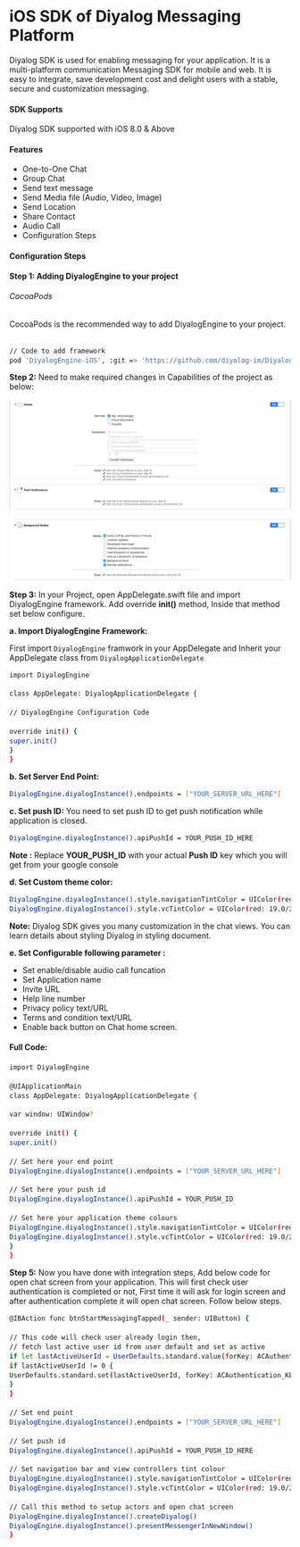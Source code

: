 # iOS SDK of Diyalog Messaging Platform

Diyalog SDK is used for enabling messaging for your application. It is a multi-platform communication Messaging SDK for mobile and web. It is easy to integrate, save development cost and delight users with a stable, secure and customization messaging.

#### SDK Supports

Diyalog SDK supported with iOS 8.0 & Above

#### Features

- One-to-One Chat
- Group Chat
- Send text message
- Send Media file (Audio, Video, Image)
- Send Location
- Share Contact
- Audio Call
- Configuration Steps

#### Configuration Steps

**Step 1: Adding DiyalogEngine to your project**

###### CocoaPods

CocoaPods is the recommended way to add DiyalogEngine to your project.

```sh

// Code to add framework
pod 'DiyalogEngine-iOS', :git => 'https://github.com/diyalog-im/DiyalogEngine_Pod.git'
```

**Step 2:**
Need to make required changes in Capabilities of the project as below:

![](capabilities.png)


![](backgroundmodes.png)


**Step 3:** In your Project, open AppDelegate.swift file and import DiyalogEngine framework. Add override **init()** method, Inside that method set below configure.

**a. Import DiyalogEngine Framework:**

First import `DiyalogEngine` framwork in your AppDelegate and Inherit your AppDelegate class from `DiyalogApplicationDelegate`

```sh
import DiyalogEngine

class AppDelegate: DiyalogApplicationDelegate {

// DiyalogEngine Configuration Code

override init() {
super.init()
}
}
```

**b. Set Server End Point:**

```sh
DiyalogEngine.diyalogInstance().endpoints = ["YOUR_SERVER_URL_HERE"]
```

**c. Set push ID:** You need to set push ID to get push notification while application is closed.

```sh
DiyalogEngine.diyalogInstance().apiPushId = YOUR_PUSH_ID_HERE
```

**Note :** Replace **YOUR_PUSH_ID** with your actual **Push ID** key which you will get from your google console

**d. Set Custom theme color:**

```sh
DiyalogEngine.diyalogInstance().style.navigationTintColor = UIColor(red: 19.0/255.0, green: 157.0/255.0, blue: 234.0/255.0, alpha: 1)
DiyalogEngine.diyalogInstance().style.vcTintColor = UIColor(red: 19.0/255.0, green: 157.0/255.0, blue: 234.0/255.0, alpha: 1)
```

**Note:** Diyalog SDK gives you many customization in the chat views. You can learn details about styling Diyalog in styling document.

**e. Set Configurable following parameter :**

- Set enable/disable audio call funcation
- Set Application name
- Invite URL
- Help line number
- Privacy policy text/URL
- Terms and condition text/URL
- Enable back button on Chat home screen.

#### Full Code:

```sh
import DiyalogEngine

@UIApplicationMain
class AppDelegate: DiyalogApplicationDelegate {

var window: UIWindow?

override init() {
super.init()

// Set here your end point
DiyalogEngine.diyalogInstance().endpoints = ["YOUR_SERVER_URL_HERE"]

// Set here your push id
DiyalogEngine.diyalogInstance().apiPushId = YOUR_PUSH_ID

// Set here your application theme colours
DiyalogEngine.diyalogInstance().style.navigationTintColor = UIColor(red: 19.0/255.0, green: 157.0/255.0, blue: 234.0/255.0, alpha: 1)
DiyalogEngine.diyalogInstance().style.vcTintColor = UIColor(red: 19.0/255.0, green: 157.0/255.0, blue: 234.0/255.0, alpha: 1)
}
}
```

**Step 5:** Now you have done with integration steps, Add below code for open chat screen from your application. This will first check user authentication is completed or not, First time it will ask for login screen and after authentication complete it will open chat screen. Follow below steps.

```sh
@IBAction func btnStartMessagingTapped(_ sender: UIButton) {

// This code will check user already login then,
// fetch last active user id from user default and set as active
if let lastActiveUserId = UserDefaults.standard.value(forKey: ACAuthentication_KEY_LAST_ACTIVEUSER_AUTH_ID) as? jlong {
if lastActiveUserId != 0 {
UserDefaults.standard.set(lastActiveUserId, forKey: ACAuthentication_KEY_AUTH_ID)
}
}

// Set end point
DiyalogEngine.diyalogInstance().endpoints = ["YOUR_SERVER_URL_HERE"]

// Set push id
DiyalogEngine.diyalogInstance().apiPushId = YOUR_PUSH_ID_HERE

// Set navigation bar and view controllers tint colour
DiyalogEngine.diyalogInstance().style.navigationTintColor = UIColor(red: 19.0/255.0, green: 157.0/255.0, blue: 234.0/255.0, alpha: 1)
DiyalogEngine.diyalogInstance().style.vcTintColor = UIColor(red: 19.0/255.0, green: 157.0/255.0, blue: 234.0/255.0, alpha: 1)

// Call this method to setup actors and open chat screen
DiyalogEngine.diyalogInstance().createDiyalog()
DiyalogEngine.diyalogInstance().presentMessengerInNewWindow()
}
```



